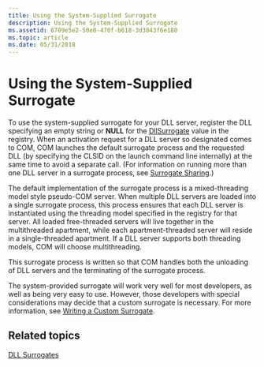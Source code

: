 ```yaml
---
title: Using the System-Supplied Surrogate
description: Using the System-Supplied Surrogate
ms.assetid: 6709e5e2-50e0-470f-b618-3d3043f6e180
ms.topic: article
ms.date: 05/31/2018
---
```


# Using the System-Supplied Surrogate

To use the system-supplied surrogate for your DLL server, register the DLL specifying an empty string or **NULL** for the [DllSurrogate](dllsurrogate.md) value in the registry. When an activation request for a DLL server so designated comes to COM, COM launches the default surrogate process and the requested DLL (by specifying the CLSID on the launch command line internally) at the same time to avoid a separate call. (For information on running more than one DLL server in a surrogate process, see [Surrogate Sharing](surrogate-sharing.md).)

The default implementation of the surrogate process is a mixed-threading model style pseudo-COM server. When multiple DLL servers are loaded into a single surrogate process, this process ensures that each DLL server is instantiated using the threading model specified in the registry for that server. All loaded free-threaded servers will live together in the multithreaded apartment, while each apartment-threaded server will reside in a single-threaded apartment. If a DLL server supports both threading models, COM will choose multithreading.

This surrogate process is written so that COM handles both the unloading of DLL servers and the terminating of the surrogate process.

The system-provided surrogate will work very well for most developers, as well as being very easy to use. However, those developers with special considerations may decide that a custom surrogate is necessary. For more information, see [Writing a Custom Surrogate](writing-a-custom-surrogate.md).

## Related topics

<dl> <dt>

[DLL Surrogates](dll-surrogates.md)
</dt> </dl>

 

 




